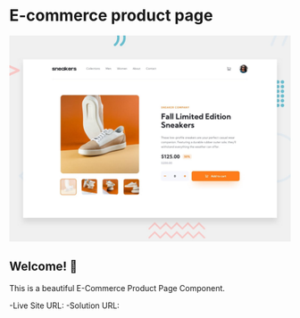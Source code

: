 # E-commerce product page

![Design preview for the E-commerce product page coding challenge](./design/desktop-preview.jpg)

## Welcome! 👋

This is a beautiful E-Commerce Product Page Component.

-Live Site URL:
-Solution URL:
